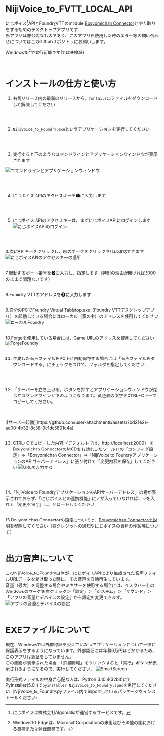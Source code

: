# NijiVoice_to_FVTT_LOCAL_API
にじボイス[^1]APIとFoundryVTTのmodule [Bouyomichan Connector](https://github.com/AdmiralNyar/Bouyomichan-Connector)とやり取りをするためのデスクトップアプリです<br>
当アプリは非公式なものであり、このアプリを使用した時のエラー等の問い合わせについてはこのGithubリポジトリにお願いします。<br>

Windows10[^2]で実行可能です(11は未検証)
<br>
<br>
<br>


# インストールの仕方と使い方
1. 右側リリース内の最新のリリースから、`hontai.zip`ファイルをダウンロードして解凍してください
 <br>
 <br>

2. `NijiVoice_to_Foundry.exe`というアプリケーションを実行してください
<br>
<br>

3. 実行すると下のようなコマンドラインとアプリケーションウィンドウが表示されます

![コマンドラインとアプリケーションウィンドウ](https://github.com/user-attachments/assets/c9498da8-bae1-49c3-90b6-edca8c658c97)

<br>
<br>

4. にじボイス APIのアクセスキーを➊に入力します
<br>
<br>

5. にじボイス APIのアクセスキーは、まずにじボイスAPIにログインします
![にじボイスAPIのログイン](https://github.com/user-attachments/assets/f2b1a2f3-7868-41ff-adf2-d7ffe2c32e87)
<br>
<br>

6.次にAPIキーをクリックし、眼のマークをクリックすれば確認できます
![にじボイスAPIのアクセスキーの場所](https://github.com/user-attachments/assets/906a15bb-ff77-473c-8f3c-345415fedce3)
<br>
<br>

7.起動するポート番号を➋に入力し、指定します（特別の理由が無ければ2000のままで問題ないです）
<br>
<br>

8.Foundry VTTのアドレスを➌に入力します
<br>
<br>

9.自分のPCでFoundry Virtual Tabletop.exe（Foundry VTTデスクトップアプリ）を起動している場合にはローカル（家の中）のアドレスを使用してください
![ローカルFoundry](https://github.com/user-attachments/assets/df43eb87-10a5-4a94-91a4-17553c2dbf03)
<br>
<br>

10.Forgeを使用している場合には、Game URLのアドレスを使用してください
![ForgeFoundry](https://github.com/user-attachments/assets/80dec1a7-7dda-4cd0-9f07-6c9413abb389)
<br>
<br>

11. 生成した音声ファイルをPC上に自動保存する場合には「音声ファイルをダウンロードする」にチェックをつけて、フォルダを指定してください
<br>
<br>

12. 「サーバーを立ち上げる」ボタンを押すとアプリケーションウィンドウが閉じてコマンドラインが下のようになります。黄色線の文字をCTRL+Cキーでコピーしてください。
<br>
<br>
![サーバー起動](https://github.com/user-attachments/assets/2bd21e2e-ae00-4b32-8c38-9c1de6801c4a)


<br>
<br>

13. CTRL+Cでコピーした内容（デフォルトでは、http://localhost:2000） をBouyomichan ConnectorのMODを有効化したワールドの「コンフィグ設定」⇒「Bouyomichan Connector」⇒「NijiVoice to FoundryアプリケーションのAPIサーバーアドレス」に張り付けて「変更内容を保存」してください
![URLを入力する](https://github.com/user-attachments/assets/3f00c453-3efe-4dc0-a39c-baaa5862d2e6)
<br>
<br>

14.「NijiVoice to FoundryアプリケーションのAPIサーバーアドレス」の欄が表示されておらず、「にじボイスとの連携機能」に✓が入っていなければ、✓を入れて「変更を保存」し、リロードしてください
<br>
<br>

15.Bouyomichan Connectorの設定については、[Bouyomichan Connectorの説明](https://github.com/AdmiralNyar/Bouyomichan-Connector)を参照してください（残クレジットの通知やにじボイスの資料の作製等について）
<br>
<br>

# 出力音声について
このNijiVoice_to_Foundry自体が、にじボイスAPIにより生成された音声ファイルURLデータを受け取った時に、その音声を自動再生しています。<br>
音量（最大）を調整する場合やミキサーを使用する場合には、タスクバー上のWindowsのマークを右クリック＞「設定」＞「システム」＞「サウンド」＞「アプリの音量とデバイスの設定」から設定を変更できます。
![アプリの音量とデバイスの設定](https://github.com/user-attachments/assets/116905e2-efaf-48de-aa8b-928f216f325e)
<br>
<br>

# EXEファイルについて
現在、Windowsでは外部認証を受けていないアプリケーションについて一律に保護表示をするようになっています。外部認証には年額6万円ほどかかるため、このアプリは認証をしていません。<br>
この画面が表示された場合、「詳細情報」をクリックすると「実行」ボタンが表示されるようになるので、実行してください。
![SmartScreen](https://github.com/user-attachments/assets/c3d1693f-2dda-436b-bbf9-38388c299714)

実行形式ファイルの中身が心配な人は、Python 3.10.4(32bit)にてPyInstaller(5.0.1)で`pyinstaller NijiVoice_to_Foundry.spec`を実行してください（NijiVoice_to_Foundry.pyファイル内でimportしているパッケージをインストールください）

[^1]:にじボイスは株式会社Algomaticが運営するサービスです。
[^2]:Windows10, Edgeは、MicrosoftCorporationの米国及びその他の国における商標または登録商標です。
